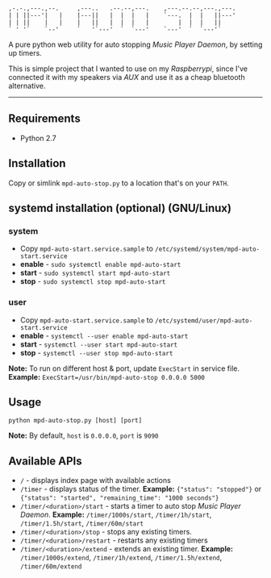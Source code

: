 ```
,-.-.,---.,--.     ,---..   .--.--,---.    ,---.--.--,---.,---.
| | ||---'|   |    |---||   |  |  |   |    `---.  |  |   ||---'
| | ||    |   |    |   ||   |  |  |   |        |  |  |   ||    
` ' '`    `--'     `   '`---'  `  `---'    `---'  `  `---'` 
```

A pure python web utility for auto stopping *Music Player Daemon*, by setting up timers.

This is simple project that I wanted to use on my *Raspberrypi*, since I've connected it with my speakers via *AUX* and use it as a cheap bluetooth alternative.

---

## Requirements

* Python 2.7

## Installation

Copy or simlink `mpd-auto-stop.py` to a location that's on your `PATH`.

## systemd installation (optional) (GNU/Linux)

### system

* Copy `mpd-auto-start.service.sample` to `/etc/systemd/system/mpd-auto-start.service`
* **enable** - `sudo systemctl enable mpd-auto-start` 
* **start** - `sudo systemctl start mpd-auto-start`
* **stop** - `sudo systemctl stop mpd-auto-start`

### user

* Copy `mpd-auto-start.service.sample` to `/etc/systemd/user/mpd-auto-start.service`
* **enable** - `systemctl --user enable mpd-auto-start` 
* **start** - `systemctl --user start mpd-auto-start`
* **stop** - `systemctl --user stop mpd-auto-start`

**Note:** To run on different host & port, update `ExecStart` in service file. **Example:** `ExecStart=/usr/bin/mpd-auto-stop 0.0.0.0 5000`

## Usage

```
python mpd-auto-stop.py [host] [port]
```

**Note:** By default, `host` is `0.0.0.0`, `port` is `9090`

## Available APIs

* `/` - displays index page with available actions
* `/timer` - displays status of the timer. **Example:** `{"status": "stopped"}` or `{"status": "started", "remaining_time": "1000 seconds"}`
* `/timer/<duration>/start` - starts a timer to auto stop *Music Player Daemon*. **Example:** `/timer/1000s/start`, `/timer/1h/start`, `/timer/1.5h/start`, `/timer/60m/start`
* `/timer/<duration>/stop` - stops any existing timers.
* `/timer/<duration>/restart` - restarts any existing timers
* `/timer/<duration>/extend` - extends an existing timer. **Example:** `/timer/1000s/extend`, `/timer/1h/extend`, `/timer/1.5h/extend`, `/timer/60m/extend`
